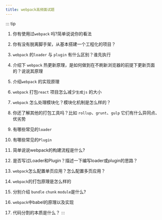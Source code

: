 ```yaml
---
title: webpack高频面试题
---
```


::: tip
1. 你有使用过`webpack` 吗?简单说说你的看法
2. 你有没有脱离脚手架，从基本搭建一个工程化的项目？
3. `webpack` 的`loader` 与 `plugin` 有什么区别？谁先执行
4. 介绍下 `webpack` 热更新原理，是如何做到在不刷新浏览器的前提下更新页面的？说说其原理
5. 介绍`webpack` 的实现原理


8. `webpack` 打包`react` 项目怎么减少`生成js` 的大小
9. `webpack` 怎么处理模块化？模块化机制是怎么样的？
10. 你还了解其他的打包工具吗？比如 `rollup`、`grunt`、`gulp` 它们有什么异同点、优劣势
11. 有哪些常见的`loader`
12. 有哪些常见的`Plugin`
13. 简单说说webpack的构建流程是什么?
14. 是否写过Loader和Plugin？描述一下编写loader或plugin的思路？

16. `webpack`怎么配置单页应用？怎么配置多页应用？
17. `webpack`的打包原理是怎么样的
18. 分别介绍 `bundle` `chunk` `module`是什么?
19. `webpack`中babel的原理以及实现
20. 代码分割的本质是什么？
:::
